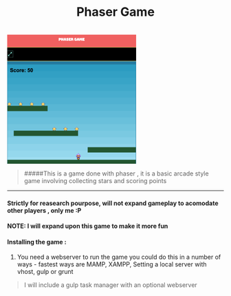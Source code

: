 <h1 style="text-align: center">Phaser Game</h1>

<br />

<img align="center" height="300" width="300" align="middle" src="https://github.com/BracketMonks/phaser-game/blob/master/images/repo/game-screen.png" />

<br />

> #####This is a game done with phaser , it is a basic arcade style game involving collecting stars and scoring points
---

#### Strictly for reasearch pourpose, will not expand gameplay to acomodate other players , only me :P 
#### NOTE: I will expand upon this game to make it more fun
#### Installing the game :

1. You need a webserver to run the game you could do this in a number of ways - fastest ways are MAMP, XAMPP, Setting a local server with vhost, gulp or grunt

> I will include a gulp task manager with an optional webserver



